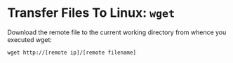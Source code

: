 # Transfer Files To Linux: `wget`

Download the remote file to the current working directory from whence you executed wget:
```
wget http://[remote ip]/[remote filename] 
```
